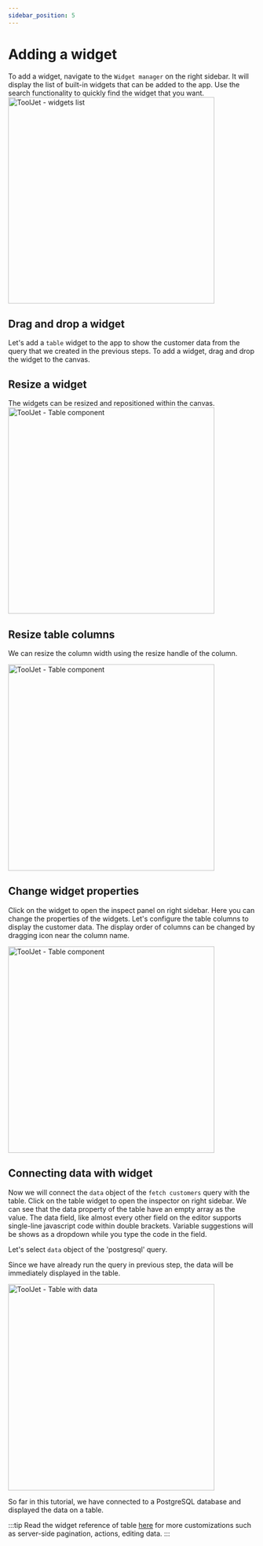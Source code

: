 ```yaml
---
sidebar_position: 5
---
```


# Adding a widget

To add a widget, navigate to the `Widget manager` on the right sidebar. It will display the list of built-in widgets that can be added to the app. Use the search functionality to quickly find the widget that you want. 
<img class="screenshot-full" src="/img/tutorial/adding-widget/adding-widget.gif" alt="ToolJet - widgets list" height="420"/>

## Drag and drop a widget
Let's add a `table` widget to the app to show the customer data from the query that we created in the previous steps.
To add a widget, drag and drop the widget to the canvas.

## Resize a widget
The widgets can be resized and repositioned within the canvas.
<img class="screenshot-full" src="/img/tutorial/adding-widget/resize-table.gif" alt="ToolJet - Table component" height="420"/>

## Resize table columns
We can resize the column width using the resize handle of the column.

<img class="screenshot-full" src="/img/tutorial/adding-widget/column-width-table.gif" alt="ToolJet - Table component" height="420"/>

## Change widget properties
Click on the widget to open the inspect panel on right sidebar. Here you can change the properties of the widgets. Let's configure the table columns to display the customer data. The display order of columns can be changed by dragging icon near the column name.

<img class="screenshot-full" src="/img/tutorial/adding-widget/widget-inspect-panel.gif" alt="ToolJet - Table component" height="420"/>

## Connecting data with widget 
Now we will connect the `data` object of the `fetch customers` query with the table. Click on the table widget to open the inspector on right sidebar. We can see that the data property of the table have an empty array as the value. The data field, like almost every other field on the editor supports single-line javascript code within double brackets. Variable suggestions will be shows as a dropdown while you type the code in the field.

Let's select `data` object of the 'postgresql' query. 

Since we have already run the query in previous step, the data will be immediately displayed in the table.

<img class="screenshot-full" src="/img/tutorial/adding-widget/table-data.gif" alt="ToolJet - Table with data" height="420"/>

So far in this tutorial, we have connected to a PostgreSQL database and displayed the data on a table.

:::tip
Read the widget reference of table [here](/docs/widgets/table) for more customizations such as server-side pagination, actions, editing data.
:::